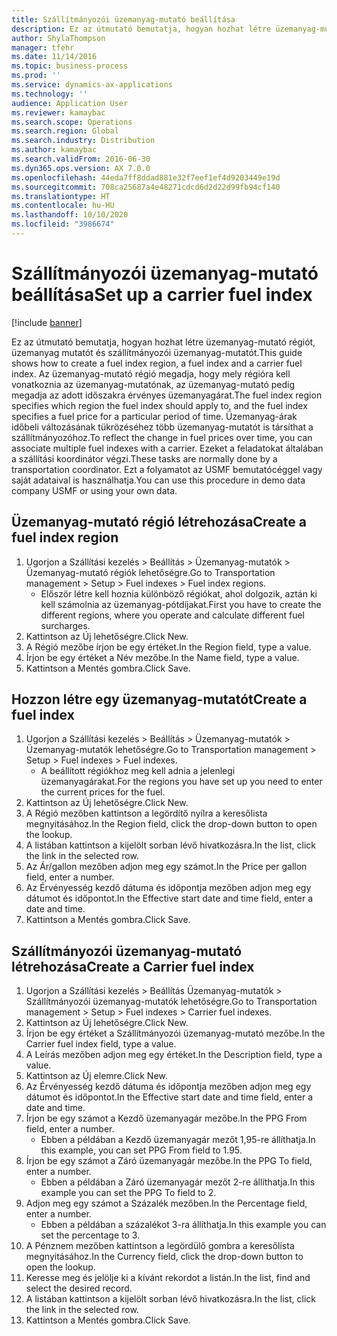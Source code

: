 ```yaml
---
title: Szállítmányozói üzemanyag-mutató beállítása
description: Ez az útmutató bemutatja, hogyan hozhat létre üzemanyag-mutató régiót, üzemanyag mutatót és szállítmányozói üzemanyag-mutatót.
author: ShylaThompson
manager: tfehr
ms.date: 11/14/2016
ms.topic: business-process
ms.prod: ''
ms.service: dynamics-ax-applications
ms.technology: ''
audience: Application User
ms.reviewer: kamaybac
ms.search.scope: Operations
ms.search.region: Global
ms.search.industry: Distribution
ms.author: kamaybac
ms.search.validFrom: 2016-06-30
ms.dyn365.ops.version: AX 7.0.0
ms.openlocfilehash: 44eda7ff8ddad881e32f7eef1ef4d9203449e19d
ms.sourcegitcommit: 708ca25687a4e48271cdcd6d2d22d99fb94cf140
ms.translationtype: HT
ms.contentlocale: hu-HU
ms.lasthandoff: 10/10/2020
ms.locfileid: "3986674"
---
```

# <a name="set-up-a-carrier-fuel-index"></a><span data-ttu-id="e1f57-103">Szállítmányozói üzemanyag-mutató beállítása</span><span class="sxs-lookup"><span data-stu-id="e1f57-103">Set up a carrier fuel index</span></span>

[!include [banner](../../includes/banner.md)]

<span data-ttu-id="e1f57-104">Ez az útmutató bemutatja, hogyan hozhat létre üzemanyag-mutató régiót, üzemanyag mutatót és szállítmányozói üzemanyag-mutatót.</span><span class="sxs-lookup"><span data-stu-id="e1f57-104">This guide shows how to create a fuel index region, a fuel index and a carrier fuel index.</span></span> <span data-ttu-id="e1f57-105">Az üzemanyag-mutató régió megadja, hogy mely régióra kell vonatkoznia az üzemanyag-mutatónak, az üzemanyag-mutató pedig megadja az adott időszakra érvényes üzemanyagárat.</span><span class="sxs-lookup"><span data-stu-id="e1f57-105">The fuel index region specifies which region the fuel index should apply to, and the fuel index specifies a fuel price for a particular period of time.</span></span> <span data-ttu-id="e1f57-106">Üzemanyag-árak időbeli változásának tükrözéséhez több üzemanyag-mutatót is társíthat a szállítmányozóhoz.</span><span class="sxs-lookup"><span data-stu-id="e1f57-106">To reflect the change in fuel prices over time, you can associate multiple fuel indexes with a carrier.</span></span>  <span data-ttu-id="e1f57-107">Ezeket a feladatokat általában a szállítási koordinátor végzi.</span><span class="sxs-lookup"><span data-stu-id="e1f57-107">These tasks are normally done by a transportation coordinator.</span></span> <span data-ttu-id="e1f57-108">Ezt a folyamatot az USMF bemutatócéggel vagy saját adataival is használhatja.</span><span class="sxs-lookup"><span data-stu-id="e1f57-108">You can use this procedure in demo data company USMF or using your own data.</span></span>


## <a name="create-a-fuel-index-region"></a><span data-ttu-id="e1f57-109">Üzemanyag-mutató régió létrehozása</span><span class="sxs-lookup"><span data-stu-id="e1f57-109">Create a fuel index region</span></span>
1. <span data-ttu-id="e1f57-110">Ugorjon a Szállítási kezelés > Beállítás > Üzemanyag-mutatók > Üzemanyag-mutató régiók lehetőségre.</span><span class="sxs-lookup"><span data-stu-id="e1f57-110">Go to Transportation management > Setup > Fuel indexes > Fuel index regions.</span></span>
    * <span data-ttu-id="e1f57-111">Először létre kell hoznia különböző régiókat, ahol dolgozik, aztán ki kell számolnia az üzemanyag-pótdíjakat.</span><span class="sxs-lookup"><span data-stu-id="e1f57-111">First you have to create the different regions, where you operate and calculate different fuel surcharges.</span></span>  
2. <span data-ttu-id="e1f57-112">Kattintson az Új lehetőségre.</span><span class="sxs-lookup"><span data-stu-id="e1f57-112">Click New.</span></span>
3. <span data-ttu-id="e1f57-113">A Régió mezőbe írjon be egy értéket.</span><span class="sxs-lookup"><span data-stu-id="e1f57-113">In the Region field, type a value.</span></span>
4. <span data-ttu-id="e1f57-114">Írjon be egy értéket a Név mezőbe.</span><span class="sxs-lookup"><span data-stu-id="e1f57-114">In the Name field, type a value.</span></span>
5. <span data-ttu-id="e1f57-115">Kattintson a Mentés gombra.</span><span class="sxs-lookup"><span data-stu-id="e1f57-115">Click Save.</span></span>

## <a name="create-a-fuel-index"></a><span data-ttu-id="e1f57-116">Hozzon létre egy üzemanyag-mutatót</span><span class="sxs-lookup"><span data-stu-id="e1f57-116">Create a fuel index</span></span>
1. <span data-ttu-id="e1f57-117">Ugorjon a Szállítási kezelés > Beállítás > Üzemanyag-mutatók > Üzemanyag-mutatók lehetőségre.</span><span class="sxs-lookup"><span data-stu-id="e1f57-117">Go to Transportation management > Setup > Fuel indexes > Fuel indexes.</span></span>
    * <span data-ttu-id="e1f57-118">A beállított régiókhoz meg kell adnia a jelenlegi üzemanyagárakat.</span><span class="sxs-lookup"><span data-stu-id="e1f57-118">For the regions you have set up you need to enter the current prices for the fuel.</span></span>  
2. <span data-ttu-id="e1f57-119">Kattintson az Új lehetőségre.</span><span class="sxs-lookup"><span data-stu-id="e1f57-119">Click New.</span></span>
3. <span data-ttu-id="e1f57-120">A Régió mezőben kattintson a legördítő nyílra a keresőlista megnyitásához.</span><span class="sxs-lookup"><span data-stu-id="e1f57-120">In the Region field, click the drop-down button to open the lookup.</span></span>
4. <span data-ttu-id="e1f57-121">A listában kattintson a kijelölt sorban lévő hivatkozásra.</span><span class="sxs-lookup"><span data-stu-id="e1f57-121">In the list, click the link in the selected row.</span></span>
5. <span data-ttu-id="e1f57-122">Az Ár/gallon mezőben adjon meg egy számot.</span><span class="sxs-lookup"><span data-stu-id="e1f57-122">In the Price per gallon field, enter a number.</span></span>
6. <span data-ttu-id="e1f57-123">Az Érvényesség kezdő dátuma és időpontja mezőben adjon meg egy dátumot és időpontot.</span><span class="sxs-lookup"><span data-stu-id="e1f57-123">In the Effective start date and time field, enter a date and time.</span></span>
7. <span data-ttu-id="e1f57-124">Kattintson a Mentés gombra.</span><span class="sxs-lookup"><span data-stu-id="e1f57-124">Click Save.</span></span>

## <a name="create-a-carrier-fuel-index"></a><span data-ttu-id="e1f57-125">Szállítmányozói üzemanyag-mutató létrehozása</span><span class="sxs-lookup"><span data-stu-id="e1f57-125">Create a Carrier fuel index</span></span>
1. <span data-ttu-id="e1f57-126">Ugorjon a Szállítási kezelés > Beállítás Üzemanyag-mutatók > Szállítmányozói üzemanyag-mutatók lehetőségre.</span><span class="sxs-lookup"><span data-stu-id="e1f57-126">Go to Transportation management > Setup > Fuel indexes > Carrier fuel indexes.</span></span>
2. <span data-ttu-id="e1f57-127">Kattintson az Új lehetőségre.</span><span class="sxs-lookup"><span data-stu-id="e1f57-127">Click New.</span></span>
3. <span data-ttu-id="e1f57-128">Írjon be egy értéket a Szállítmányozói üzemanyag-mutató mezőbe.</span><span class="sxs-lookup"><span data-stu-id="e1f57-128">In the Carrier fuel index field, type a value.</span></span>
4. <span data-ttu-id="e1f57-129">A Leírás mezőben adjon meg egy értéket.</span><span class="sxs-lookup"><span data-stu-id="e1f57-129">In the Description field, type a value.</span></span>
5. <span data-ttu-id="e1f57-130">Kattintson az Új elemre.</span><span class="sxs-lookup"><span data-stu-id="e1f57-130">Click New.</span></span>
6. <span data-ttu-id="e1f57-131">Az Érvényesség kezdő dátuma és időpontja mezőben adjon meg egy dátumot és időpontot.</span><span class="sxs-lookup"><span data-stu-id="e1f57-131">In the Effective start date and time field, enter a date and time.</span></span>
7. <span data-ttu-id="e1f57-132">Írjon be egy számot a Kezdő üzemanyagár mezőbe.</span><span class="sxs-lookup"><span data-stu-id="e1f57-132">In the PPG From field, enter a number.</span></span>
    * <span data-ttu-id="e1f57-133">Ebben a példában a Kezdő üzemanyagár mezőt 1,95-re állíthatja.</span><span class="sxs-lookup"><span data-stu-id="e1f57-133">In this example, you can set PPG From field to 1.95.</span></span>  
8. <span data-ttu-id="e1f57-134">Írjon be egy számot a Záró üzemanyagár mezőbe.</span><span class="sxs-lookup"><span data-stu-id="e1f57-134">In the PPG To field, enter a number.</span></span>
    * <span data-ttu-id="e1f57-135">Ebben a példában a Záró üzemanyagár mezőt 2-re állíthatja.</span><span class="sxs-lookup"><span data-stu-id="e1f57-135">In this example you can set the PPG To field to 2.</span></span>  
9. <span data-ttu-id="e1f57-136">Adjon meg egy számot a Százalék mezőben.</span><span class="sxs-lookup"><span data-stu-id="e1f57-136">In the Percentage field, enter a number.</span></span>
    * <span data-ttu-id="e1f57-137">Ebben a példában a százalékot 3-ra állíthatja.</span><span class="sxs-lookup"><span data-stu-id="e1f57-137">In this example you can set the percentage to 3.</span></span>  
10. <span data-ttu-id="e1f57-138">A Pénznem mezőben kattintson a legördülő gombra a keresőlista megnyitásához.</span><span class="sxs-lookup"><span data-stu-id="e1f57-138">In the Currency field, click the drop-down button to open the lookup.</span></span>
11. <span data-ttu-id="e1f57-139">Keresse meg és jelölje ki a kívánt rekordot a listán.</span><span class="sxs-lookup"><span data-stu-id="e1f57-139">In the list, find and select the desired record.</span></span>
12. <span data-ttu-id="e1f57-140">A listában kattintson a kijelölt sorban lévő hivatkozásra.</span><span class="sxs-lookup"><span data-stu-id="e1f57-140">In the list, click the link in the selected row.</span></span>
13. <span data-ttu-id="e1f57-141">Kattintson a Mentés gombra.</span><span class="sxs-lookup"><span data-stu-id="e1f57-141">Click Save.</span></span>

